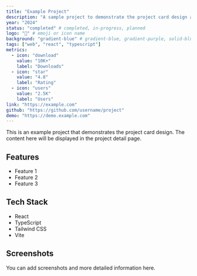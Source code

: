 ```yaml
---
title: "Example Project"
description: "A sample project to demonstrate the project card design and functionality."
year: "2024"
status: "completed" # completed, in-progress, planned
logo: "🚀" # emoji or icon name
background: "gradient-blue" # gradient-blue, gradient-purple, solid-blue, solid-green, etc.
tags: ["web", "react", "typescript"]
metrics:
  - icon: "download"
    value: "10K+"
    label: "Downloads"
  - icon: "star"
    value: "4.8"
    label: "Rating"
  - icon: "users"
    value: "2.5K"
    label: "Users"
link: "https://example.com"
github: "https://github.com/username/project"
demo: "https://demo.example.com"
---
```


This is an example project that demonstrates the project card design. The content here will be displayed in the project detail page.

## Features

- Feature 1
- Feature 2
- Feature 3

## Tech Stack

- React
- TypeScript
- Tailwind CSS
- Vite

## Screenshots

You can add screenshots and more detailed information here. 
